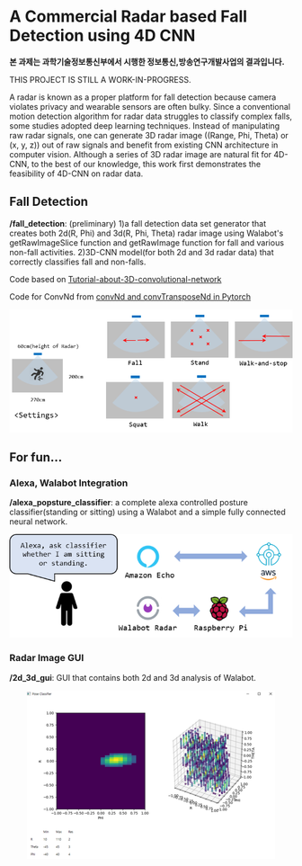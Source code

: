 # A Commercial Radar based Fall Detection using 4D CNN

**본 과제는 과학기술정보통신부에서 시행한 정보통신,방송연구개발사업의 결과입니다.**

THIS PROJECT IS STILL A WORK-IN-PROGRESS.

A radar is known as a proper platform for fall detection because camera violates privacy and wearable sensors are often bulky. Since a conventional motion detection algorithm for radar data struggles to classify complex falls, some studies adopted deep learning techniques. Instead of manipulating raw radar signals, one can generate 3D radar image ((Range, Phi, Theta) or (x, y, z)) out of raw signals and benefit from existing CNN architecture in computer vision. Although a series of 3D radar image are natural fit for 4D-CNN, to the best of our knowledge, this work first demonstrates the feasibility of 4D-CNN on radar data.

## Fall Detection
**/fall_detection**: (preliminary) 1)a fall detection data set generator that creates both 2d(R, Phi) and 3d(R, Phi, Theta) radar image using Walabot's getRawImageSlice function and getRawImage function for fall and various non-fall activities. 2)3D-CNN model(for both 2d and 3d radar data) that correctly classifies fall and non-falls.

Code based on [Tutorial-about-3D-convolutional-network](https://github.com/OValery16/Tutorial-about-3D-convolutional-network)

Code for ConvNd from [convNd and convTransposeNd in Pytorch](https://github.com/pvjosue/pytorch_convNd)

<p align="center"> <img src="./images/dataset_gen.png"> </p>

## For fun...
### Alexa, Walabot Integration
**/alexa_popsture_classifier**: a complete alexa controlled posture classifier(standing or sitting) using a Walabot and a simple fully connected neural network.
<p align="center"> <img src="./images/system_diagram.png"> </p>

### Radar Image GUI
**/2d_3d_gui**: GUI that contains both 2d and 3d analysis of Walabot.
<p align="center"> <img src="./images/2d_3d_gui.png"> </p>
